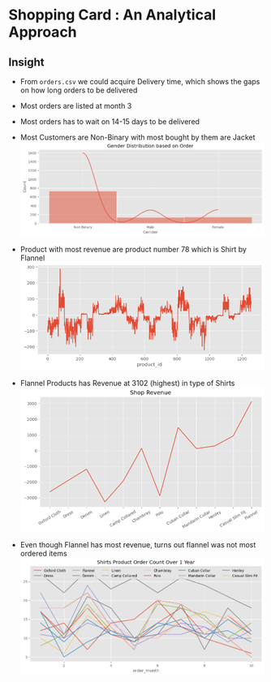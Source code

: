 # Shopping Card : An Analytical Approach


## Insight


- From `orders.csv` we could acquire Delivery time, which shows the gaps on how long orders to be delivered
- Most orders are listed at month 3
- Most orders has to wait on 14-15 days to be delivered
- Most Customers are Non-Binary with most bought by them are Jacket
![Gender Distribution](image-3.png)


- Product with most revenue are product number 78 which is Shirt by Flannel
![Revenues](image.png)
- Flannel Products has Revenue at 3102 (highest) in type of Shirts
![Shop Revenue](image-1.png)

- Even though Flannel has most revenue, turns out flannel was not most ordered items
![Shirts Order Count over 1 year](image-2.png)